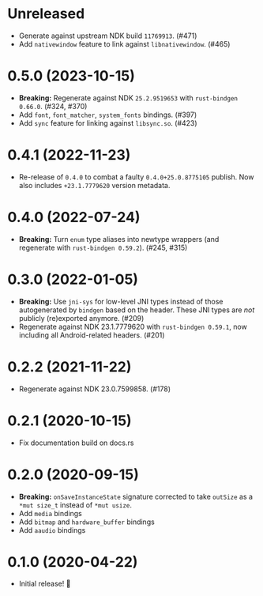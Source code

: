 # Unreleased

- Generate against upstream NDK build `11769913`. (#471)
- Add `nativewindow` feature to link against `libnativewindow`. (#465)

# 0.5.0 (2023-10-15)

- **Breaking:** Regenerate against NDK `25.2.9519653` with `rust-bindgen 0.66.0`. (#324, #370)
- Add `font`, `font_matcher`, `system_fonts` bindings. (#397)
- Add `sync` feature for linking against `libsync.so`. (#423)

# 0.4.1 (2022-11-23)

- Re-release of `0.4.0` to combat a faulty `0.4.0+25.0.8775105` publish. Now also includes `+23.1.7779620` version metadata.

# 0.4.0 (2022-07-24)

- **Breaking:** Turn `enum` type aliases into newtype wrappers (and regenerate with `rust-bindgen 0.59.2`). (#245, #315)

# 0.3.0 (2022-01-05)

- **Breaking:** Use `jni-sys` for low-level JNI types instead of those autogenerated by `bindgen` based on the header.
  These JNI types are _not_ publicly (re)exported anymore. (#209)
- Regenerate against NDK 23.1.7779620 with `rust-bindgen 0.59.1`, now including all Android-related headers. (#201)

# 0.2.2 (2021-11-22)

- Regenerate against NDK 23.0.7599858. (#178)

# 0.2.1 (2020-10-15)

- Fix documentation build on docs.rs

# 0.2.0 (2020-09-15)

- **Breaking:** `onSaveInstanceState` signature corrected to take `outSize` as a `*mut size_t` instead of `*mut usize`.
- Add `media` bindings
- Add `bitmap` and `hardware_buffer` bindings
- Add `aaudio` bindings

# 0.1.0 (2020-04-22)

- Initial release! 🎉
